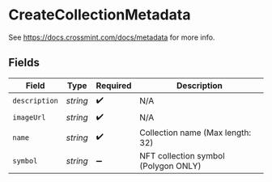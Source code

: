 # CreateCollectionMetadata

See https://docs.crossmint.com/docs/metadata for more info.


## Fields

| Field                                | Type                                 | Required                             | Description                          |
| ------------------------------------ | ------------------------------------ | ------------------------------------ | ------------------------------------ |
| `description`                        | *string*                             | :heavy_check_mark:                   | N/A                                  |
| `imageUrl`                           | *string*                             | :heavy_check_mark:                   | N/A                                  |
| `name`                               | *string*                             | :heavy_check_mark:                   | Collection name (Max length: 32)     |
| `symbol`                             | *string*                             | :heavy_minus_sign:                   | NFT collection symbol (Polygon ONLY) |